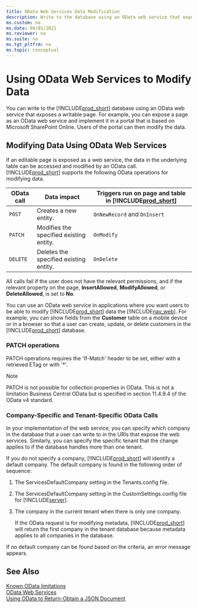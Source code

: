 ```yaml
---
title: OData Web Services Data Modification
description: Write to the database using an OData web service that exposes a writable page and implement it in on Microsoft SharePoint Online.
ms.custom: na
ms.date: 04/01/2021
ms.reviewer: na
ms.suite: na
ms.tgt_pltfrm: na
ms.topic: conceptual
---
```

# Using OData Web Services to Modify Data
You can write to the [!INCLUDE[prod_short](../developer/includes/prod_short.md)] database using an OData web service that exposes a writable page. For example, you can expose a page as an OData web service and implement it in a portal that is based on Microsoft SharePoint Online. Users of the portal can then modify the data.  
  
## Modifying Data Using OData Web Services  

 If an editable page is exposed as a web service, the data in the underlying table can be accessed and modified by an OData call. [!INCLUDE[prod_short](../developer/includes/prod_short.md)] supports the following OData operations for modifying data.  
  
|OData call|Data impact|Triggers run on page and table in [!INCLUDE[prod_short](../developer/includes/prod_short.md)] |  
|----------------|-----------------|------------------------------------------------------------|  
|`POST`|Creates a new entity.|`OnNewRecord` and `OnInsert`|  
|`PATCH`|Modifies the specified existing entity.|`OnModify`|  
|`DELETE`|Deletes the specified existing entity.|`OnDelete`|  
  
 All calls fail if the user does not have the relevant permissions, and if the relevant property on the page, **InsertAllowed**, **ModifyAllowed**, or **DeleteAllowed**, is set to **No**.  
  
 You can use an OData web service in applications where you want users to be able to modify [!INCLUDE[prod_short](../developer/includes/prod_short.md)] data the [!INCLUDE[nav_web](../developer/includes/nav_web_md.md)]. For example, you can show fields from the **Customer** table on a mobile device or in a browser so that a user can create, update, or delete customers in the [!INCLUDE[prod_short](../developer/includes/prod_short.md)] database.  

### PATCH operations

PATCH operations requires the 'If-Match' header to be set, either with a retrieved ETag or with '*'.

> [!NOTE]
> PATCH is not possible for collection properties in OData. This is not a limitation Business Central OData but is specified in section 11.4.9.4 of the OData v4 standard.

### Company-Specific and Tenant-Specific OData Calls  
 In your implementation of the web service, you can specify which company in the database that a user can write to in the URIs that expose the web services. Similarly, you can specify the specific tenant that the change applies to if the database handles more than one tenant.  
  
 If you do not specify a company, [!INCLUDE[prod_short](../developer/includes/prod_short.md)] will identify a default company. The default company is found in the following order of sequence:  
  
1.  The ServicesDefaultCompany setting in the Tenants.config file.  
  
2.  The ServicesDefaultCompany setting in the CustomSettings.config file for [!INCLUDE[server](../developer/includes/server.md)].  
  
3.  The company in the current tenant when there is only one company.  
  
     If the OData request is for modifying metadata, [!INCLUDE[prod_short](../developer/includes/prod_short.md)] will return the first company in the tenant database because metadata applies to all companies in the database.  
  
 If no default company can be found based on the criteria, an error message appears.  
  
## See Also  

[Known OData limitations](odata-known-limitations.md)   
[OData Web Services](OData-Web-Services.md)   
[Using OData to Return-Obtain a JSON Document](return-obtain-json-document.md)   
